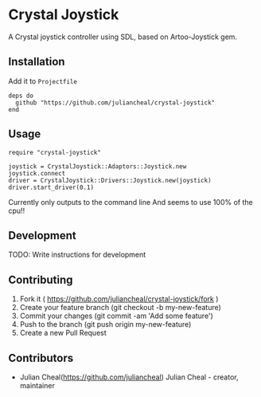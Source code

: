 # Crystal Joystick

A Crystal joystick controller using SDL, based on Artoo-Joystick gem.

## Installation

Add it to `Projectfile`

```crystal
deps do
  github "https://github.com/juliancheal/crystal-joystick"
end
```

## Usage

```crystal
require "crystal-joystick"

joystick = CrystalJoystick::Adaptors::Joystick.new
joystick.connect
driver = CrystalJoystick::Drivers::Joystick.new(joystick)
driver.start_driver(0.1)
```
Currently only outputs to the command line
And seems to use 100% of the cpu!!

## Development

TODO: Write instructions for development

## Contributing

1. Fork it ( https://github.com/juliancheal/crystal-joystick/fork )
2. Create your feature branch (git checkout -b my-new-feature)
3. Commit your changes (git commit -am 'Add some feature')
4. Push to the branch (git push origin my-new-feature)
5. Create a new Pull Request

## Contributors

- Julian Cheal(https://github.com/juliancheal) Julian Cheal - creator, maintainer
